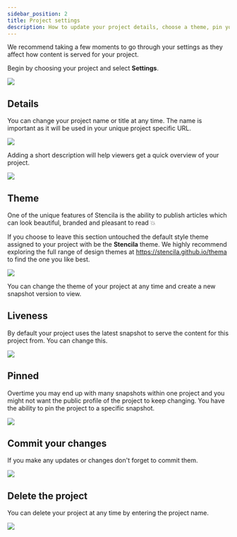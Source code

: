 ```yaml
---
sidebar_position: 2
title: Project settings
description: How to update your project details, choose a theme, pin your project & delete your project
---
```


We recommend taking a few moments to go through your settings as they affect how content is served for your project.

Begin by choosing your project and select **Settings**.

![](http://stencila.github.io/hub/manager/snaps/project-settings-menu-item.png)

## Details

You can change your project name or title at any time. The name is important as it will be used in your unique project specific URL.

![](http://stencila.github.io/hub/manager/snaps/project-settings-name-field.png)

Adding a short description will help viewers get a quick overview of your project.

![](http://stencila.github.io/hub/manager/snaps/project-settings-description-field.png)

## Theme

One of the unique features of Stencila is the ability to publish articles which can look beautiful, branded and pleasant to read 💥

If you choose to leave this section untouched the default style theme assigned to your project with be the **Stencila** theme. We highly recommend exploring the full range of design themes at https://stencila.github.io/thema to find the one you like best.

![](http://stencila.github.io/hub/manager/snaps/org-settings-theme-field.png)

You can change the theme of your project at any time and create a new snapshot version to view.

## Liveness

By default your project uses the latest snapshot to serve the content for this project from. You can change this.

![](http://stencila.github.io/hub/manager/snaps/project-settings-liveness-field.png)

## Pinned

Overtime you may end up with many snapshots within one project and you might not want the public profile of the project to keep changing. You have the ability to pin the project to a specific snapshot.

![](http://stencila.github.io/hub/manager/snaps/project-settings-pinned-field.png)

## Commit your changes

If you make any updates or changes don't forget to commit them.

![](https://i.imgur.com/hZZFad0.png)

## Delete the project

You can delete your project at any time by entering the project name.

![](http://stencila.github.io/hub/manager/snaps/project-settings-delete-form.png)
